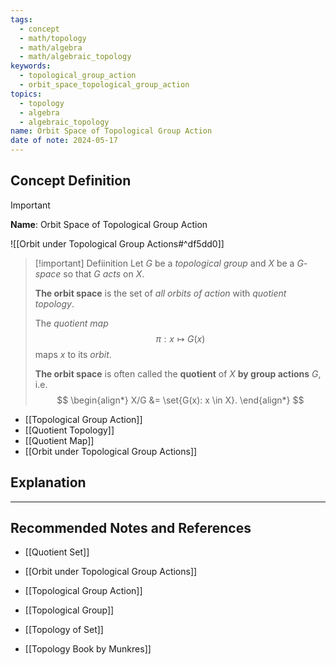 ```yaml
---
tags:
  - concept
  - math/topology
  - math/algebra
  - math/algebraic_topology
keywords:
  - topological_group_action
  - orbit_space_topological_group_action
topics:
  - topology
  - algebra
  - algebraic_topology
name: Orbit Space of Topological Group Action
date of note: 2024-05-17
---
```


## Concept Definition

>[!important]
>**Name**: Orbit Space of Topological Group Action

![[Orbit under Topological Group Actions#^df5dd0]]



>[!important] Defiinition
>Let $G$ be a *topological group* and $X$ be a *$G$-space* so that $G$ *acts* on $X$. 
>
>**The orbit space** is the set of *all orbits of action* with *quotient topology*. 
>
>The *quotient map* $$\pi: x \mapsto G(x)$$ maps $x$ to its *orbit*. 
>
>**The orbit space** is often called the **quotient** of $X$ **by group actions** $G$, i.e. 
>$$
> \begin{align*}
> X/G &= \set{G(x): x \in X}.
> \end{align*}
>$$ 


- [[Topological Group Action]] 
- [[Quotient Topology]]
- [[Quotient Map]]
- [[Orbit under Topological Group Actions]]

## Explanation





-----------
##  Recommended Notes and References

- [[Quotient Set]]
  

- [[Orbit under Topological Group Actions]]
- [[Topological Group Action]]
- [[Topological Group]]
- [[Topology of Set]]

- [[Topology Book by Munkres]]